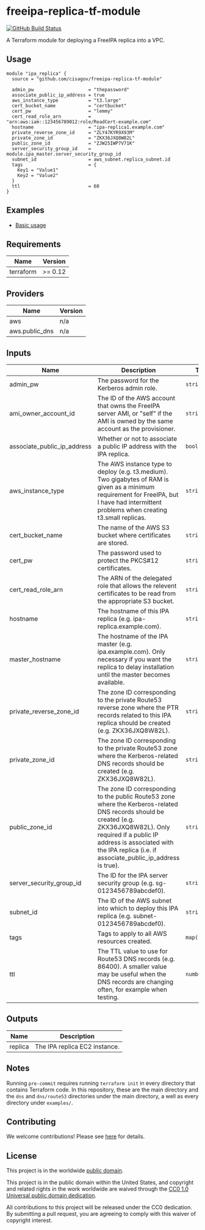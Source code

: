 # freeipa-replica-tf-module #

[![GitHub Build Status](https://github.com/cisagov/freeipa-replica-tf-module/workflows/build/badge.svg)](https://github.com/cisagov/freeipa-replica-tf-module/actions)

A Terraform module for deploying a FreeIPA replica into a VPC.

## Usage ##

```hcl
module "ipa_replica" {
  source = "github.com/cisagov/freeipa-replica-tf-module"

  admin_pw                    = "thepassword"
  associate_public_ip_address = true
  aws_instance_type           = "t3.large"
  cert_bucket_name            = "certbucket"
  cert_pw                     = "lemmy"
  cert_read_role_arn          = "arn:aws:iam::123456789012:role/ReadCert-example.com"
  hostname                    = "ipa-replica1.example.com"
  private_reverse_zone_id     = "ZLY47KYR9X93M"
  private_zone_id             = "ZKX36JXQ8W82L"
  public_zone_id              = "ZJW25IWP7V71K"
  server_security_group_id    = module.ipa_master.server_security_group_id
  subnet_id                   = aws_subnet.replica_subnet.id
  tags                        = {
    Key1 = "Value1"
    Key2 = "Value2"
  }
  ttl                         = 60
}
```

## Examples ##

* [Basic usage](https://github.com/cisagov/freeipa-replica-tf-module/tree/develop/examples/basic_usage)

## Requirements ##

| Name | Version |
|------|---------|
| terraform | >= 0.12 |

## Providers ##

| Name | Version |
|------|---------|
| aws | n/a |
| aws.public_dns | n/a |

## Inputs ##

| Name | Description | Type | Default | Required |
|------|-------------|------|---------|:--------:|
| admin_pw | The password for the Kerberos admin role. | `string` | n/a | yes |
| ami_owner_account_id | The ID of the AWS account that owns the FreeIPA server AMI, or "self" if the AMI is owned by the same account as the provisioner. | `string` | `self` | no |
| associate_public_ip_address | Whether or not to associate a public IP address with the IPA replica. | `bool` | `false` | no |
| aws_instance_type | The AWS instance type to deploy (e.g. t3.medium).  Two gigabytes of RAM is given as a minimum requirement for FreeIPA, but I have had intermittent problems when creating t3.small replicas. | `string` | `t3.medium` | no |
| cert_bucket_name | The name of the AWS S3 bucket where certificates are stored. | `string` | n/a | yes |
| cert_pw | The password used to protect the PKCS#12 certificates. | `string` | n/a | yes |
| cert_read_role_arn | The ARN of the delegated role that allows the relevent certificates to be read from the appropriate S3 bucket. | `string` | n/a | yes |
| hostname | The hostname of this IPA replica (e.g. ipa-replica.example.com). | `string` | n/a | yes |
| master_hostname | The hostname of the IPA master (e.g. ipa.example.com).  Only necessary if you want the replica to delay installation until the master becomes available. | `string` | | no |
| private_reverse_zone_id | The zone ID corresponding to the private Route53 reverse zone where the PTR records related to this IPA replica should be created (e.g. ZKX36JXQ8W82L). | `string` | n/a | yes |
| private_zone_id | The zone ID corresponding to the private Route53 zone where the Kerberos-related DNS records should be created (e.g. ZKX36JXQ8W82L). | `string` | n/a | yes |
| public_zone_id | The zone ID corresponding to the public Route53 zone where the Kerberos-related DNS records should be created (e.g. ZKX36JXQ8W82L).  Only required if a public IP address is associated with the IPA replica (i.e. if associate_public_ip_address is true). | `string` | `` | no |
| server_security_group_id | The ID for the IPA server security group (e.g. sg-0123456789abcdef0). | `string` | n/a | yes |
| subnet_id | The ID of the AWS subnet into which to deploy this IPA replica (e.g. subnet-0123456789abcdef0). | `string` | n/a | yes |
| tags | Tags to apply to all AWS resources created. | `map(string)` | `{}` | no |
| ttl | The TTL value to use for Route53 DNS records (e.g. 86400).  A smaller value may be useful when the DNS records are changing often, for example when testing. | `number` | `86400` | no |

## Outputs ##

| Name | Description |
|------|-------------|
| replica | The IPA replica EC2 instance. |

## Notes ##

Running `pre-commit` requires running `terraform init` in every
directory that contains Terraform code. In this repository, these are
the main directory and the `dns` and `dns/route53` directories under
the main directory, a well as every directory under `examples/`.

## Contributing ##

We welcome contributions!  Please see [here](CONTRIBUTING.md) for
details.

## License ##

This project is in the worldwide [public domain](LICENSE).

This project is in the public domain within the United States, and
copyright and related rights in the work worldwide are waived through
the [CC0 1.0 Universal public domain
dedication](https://creativecommons.org/publicdomain/zero/1.0/).

All contributions to this project will be released under the CC0
dedication. By submitting a pull request, you are agreeing to comply
with this waiver of copyright interest.
